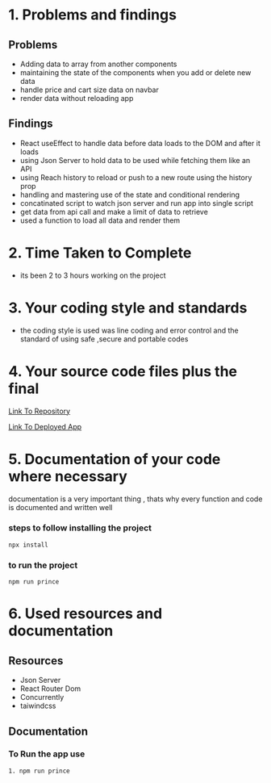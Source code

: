 <!-- @format -->

# 1. Problems and findings

## Problems

- Adding data to array from another components
- maintaining the state of the components when you add or delete new data
- handle price and cart size data on navbar
- render data without reloading app

## Findings

- React useEffect to handle data before data loads to the DOM and after it loads
- using Json Server to hold data to be used while fetching them like an API
- using Reach history to reload or push to a new route using the history prop
- handling and mastering use of the state and conditional rendering
- concatinated script to watch json server and run app into single script
- get data from api call and make a limit of data to retrieve
- used a function to load all data and render them

# 2. Time Taken to Complete

- its been 2 to 3 hours working on the project

# 3. Your coding style and standards

- the coding style is used was line coding and error control and
  the standard of using safe ,secure and portable codes

# 4. Your source code files plus the final

[Link To Repository](https://github.com/PrinceNiyonshuti/shopping-cart.git)

[Link To Deployed App](https://itinerary-v3.netlify.app/)

# 5. Documentation of your code where necessary

documentation is a very important thing , thats why every function and code is documented and written well 

### steps to follow installing the project

    npx install

### to run the project

    npm run prince

# 6. Used resources and documentation

## Resources

- Json Server
- React Router Dom
- Concurrently
- taiwindcss

## Documentation

### To Run the app use

    1. npm run prince
